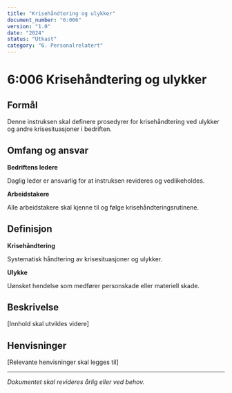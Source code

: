 ```yaml
---
title: "Krisehåndtering og ulykker"
document_number: "6:006"
version: "1.0"
date: "2024"
status: "Utkast"
category: "6. Personalrelatert"
---
```


# 6:006 Krisehåndtering og ulykker

## Formål

Denne instruksen skal definere prosedyrer for krisehåndtering ved ulykker og andre krisesituasjoner i bedriften.

## Omfang og ansvar

**Bedriftens ledere**

Daglig leder er ansvarlig for at instruksen revideres og vedlikeholdes.

**Arbeidstakere**

Alle arbeidstakere skal kjenne til og følge krisehåndteringsrutinene.

## Definisjon

**Krisehåndtering**

Systematisk håndtering av krisesituasjoner og ulykker.

**Ulykke**

Uønsket hendelse som medfører personskade eller materiell skade.

## Beskrivelse

[Innhold skal utvikles videre]

## Henvisninger

[Relevante henvisninger skal legges til]

---

*Dokumentet skal revideres årlig eller ved behov.*
